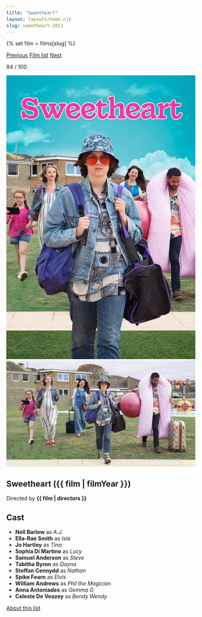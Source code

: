 ```yaml
---
title: "Sweetheart"
layout: layouts/home.njk
slug: sweetheart-2021
---
```


{% set film = films[slug] %}

<nav class="films">
  <a class="prev" href="../dune-2021">Previous</a>
  <a href="../">Film list</a>
  <a class="next" href="../the-french-dispatch-2021">Next</a>
</nav>

<p>84 / 100</p>

<article class="film">
  <div class="backdrop-and-poster">
    <img class="poster" src="../films/posters/sweetheart-2021.jpg" alt="">
    <img class="backdrop" src="../films/backdrops/sweetheart-2021.jpg" alt="">
  </div>

  <h1>Sweetheart ({{ film | filmYear }})</h1>

  

  <p class="director">
    Directed by <strong>{{ film | directors }}</strong>
  </p>


  <h2>
    Cast
  </h2>
  <ul>
            <li><strong>Nell Barlow</strong> as <em>A.J.</em></li>
        <li><strong>Ella-Rae Smith</strong> as <em>Isla</em></li>
        <li><strong>Jo Hartley</strong> as <em>Tina</em></li>
        <li><strong>Sophia Di Martino</strong> as <em>Lucy</em></li>
        <li><strong>Samuel Anderson</strong> as <em>Steve</em></li>
        <li><strong>Tabitha Byron</strong> as <em>Dayna</em></li>
        <li><strong>Steffan Cennydd</strong> as <em>Nathan</em></li>
        <li><strong>Spike Fearn</strong> as <em>Elvis</em></li>
        <li><strong>William Andrews</strong> as <em>Phil the Magician</em></li>
        <li><strong>Anna Antoniades</strong> as <em>Gemma G</em></li>
        <li><strong>Celeste De Veazey</strong> as <em>Bendy Wendy</em></li>
  </ul>
</article>
<footer>
  <a href="../about">About this list</a>
</footer>
